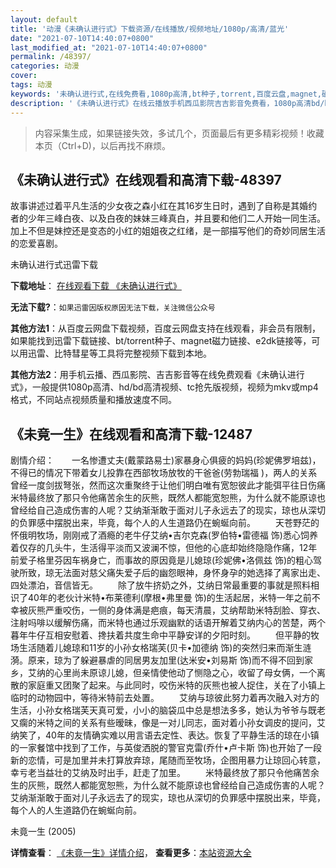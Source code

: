 ```yaml
---
layout: default
title: '动漫《未确认进行式》下载资源/在线播放/视频地址/1080p/高清/蓝光'
date: "2021-07-10T14:40:07+0800"
last_modified_at: "2021-07-10T14:40:07+0800"
permalink: /48397/
categories: 动漫
cover:
tags: 动漫
keywords: '未确认进行式,在线免费看,1080p高清,bt种子,torrent,百度云盘,magnet,磁力链,迅雷下载资源'
description: '《未确认进行式》在线云播放手机西瓜影院吉吉影音免费看，1080p高清bd/hd未删减完整版和tc抢先枪版，mkv/mp4格式，附带bt/torrent种子、magnet/磁力链、百度云盘、网盘资源迅雷下载链接'
---
```


>内容采集生成，如果链接失效，多试几个，页面最后有更多精彩视频！收藏本页（Ctrl+D)，以后再找不麻烦。


## 《未确认进行式》在线观看和高清下载-48397

故事讲述过着平凡生活的少女夜之森小红在其16岁生日时，遇到了自称是其婚约者的少年三峰白夜、以及白夜的妹妹三峰真白，并且要和他们二人开始一同生活。加上不但是妹控还是变态的小红的姐姐夜之红绪，是一部描写他们的奇妙同居生活的恋爱喜剧。</span>


未确认进行式迅雷下载

**下载地址**： [在线观看下载 《未确认进行式》](https://www.993dy.com//vod-detail-id-5235.html) 


**无法下载?**：`如果迅雷因版权原因无法下载，关注微信公众号 `

**其他方法1**：从百度云网盘下载视频，百度云网盘支持在线观看，非会员有限制，如果能找到迅雷下载链接、bt/torrent种子、magnet磁力链接、e2dk链接等，可以用迅雷、比特彗星等工具将完整视频下载到本地。

**其他方法2**：用手机云播、西瓜影院、吉吉影音等在线免费观看《未确认进行式》，一般提供1080p高清、hd/bd高清视频、tc抢先版视频，视频为mkv或mp4格式，不同站点视频质量和播放速度不同。


## 《未竟一生》在线观看和高清下载-12487

剧情介绍：　　一名惨遭丈夫(戴蒙路易士)家暴身心俱疲的妈妈(珍妮佛罗培兹)，不得已的情况下带着女儿投靠在西部牧场放牧的干爸爸(劳勃瑞福 )，两人的关系曾经一度剑拔弩张，然而这次重聚终于让他们明白唯有宽恕彼此才能弭平往日伤痛米特最终放了那只令他痛苦余生的灰熊，既然人都能宽恕熊，为什么就不能原谅也曾经给自己造成伤害的人呢？艾纳渐渐敢于面对儿子永远去了的现实，琼也从深切的负罪感中摆脱出来，毕竟，每个人的人生道路仍在蜿蜒向前。 　　天苍野茫的怀俄明牧场，刚刚戒了酒瘾的老牛仔艾纳•吉尔克森(罗伯特•雷德福 饰)悉心饲养着仅存的几头牛，生活得平淡而又波澜不惊，但他的心底却始终隐隐作痛，12年前爱子格里芬因车祸身亡，而事故的原因竟是儿媳琼(珍妮佛•洛佩兹 饰)的粗心驾驶所致，琼无法面对慈父痛失爱子后的幽怨眼神，身怀身孕的她选择了离家出走、四处漂泊，音信皆无。 　　除了放牛挤奶之外，艾纳日常最重要的事就是照料相识了40年的老伙计米特•布莱德利(摩根•弗里曼 饰)的生活起居，米特一年之前不幸被灰熊严重咬伤，一侧的身体满是疤痕，每天清晨，艾纳帮助米特刮脸、穿衣、注射吗啡以缓解伤痛，而米特也通过乐观幽默的话语开解着艾纳内心的苦楚，两个暮年牛仔互相安慰着、搀扶着共度生命中平静安详的夕阳时刻。 　　但平静的牧场生活随着儿媳琼和11岁的小孙女格瑞芙(贝卡•加德纳 饰)的突然归来而渐生涟漪。原来，琼为了躲避暴虐的同居男友加里(达米安•刘易斯 饰)而不得不回到家乡，艾纳的心里尚未原谅儿媳，但亲情使他动了恻隐之心，收留了母女俩，一个离散的家庭重又团聚了起来。与此同时，咬伤米特的灰熊也被人捉住，关在了小镇上临时的动物园中，等待米特前去处置。 　　艾纳与琼彼此努力着再次融入对方的生活，小孙女格瑞芙天真可爱，小小的脑袋瓜中总是想法多多，她认为爷爷与既老又瘸的米特之间的关系有些暧昧，像是一对儿同志，面对着小孙女调皮的提问，艾纳笑了，40年的友情确实难以用言语去定性、表达。恢复了平静生活的琼在小镇的一家餐馆中找到了工作，与英俊洒脱的警官克雷(乔什•卢卡斯 饰)也开始了一段新的恋情，可是加里并未打算放弃琼，尾随而至牧场，企图用暴力让琼回心转意，幸亏老当益壮的艾纳及时出手，赶走了加里。 　　米特最终放了那只令他痛苦余生的灰熊，既然人都能宽恕熊，为什么就不能原谅也曾经给自己造成伤害的人呢？艾纳渐渐敢于面对儿子永远去了的现实，琼也从深切的负罪感中摆脱出来，毕竟，每个人的人生道路仍在蜿蜒向前。


未竟一生 (2005)

**详情查看**： [《未竟一生》详情介绍](/movie/12487/)， **查看更多**：[本站资源大全](/movie/t/all/)

